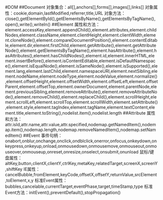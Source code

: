 #DOM
##Document
	对象集合：all[],anchors[],forms[],images[],links[]
		对象属性：cookie,domain,lastModified,referrer,title,URL
			对象方法：close(),getElementById(),getElementsByName(),getElementsByTagName(),open(),write(),writeIn()
##Element
				属性和方法：element.accessKey,element.appendChild(),element.attributes,element.childNodes,element.className,element.clientHeight,element.clientWidth,element.cloneNode(),element.compareDocumentPosition(),element.contentEditable,element.dir,element.firstChild,element.getAttribute(),element.getAttributeNode(),element.getElementsByTagName(),element.hasAttribute(),element.hasAttributes(),element.hasChildNodes(),element.id,element.innerHTML,element.insertBefore(),element.isContentEditable,element.isDefaultNamespace(),element.isEqualNode(),element.isSameNode(),element.isSupported(),element.lang,element.lastChild,element.namespaceURI,element.nextSibling,element.nodeName,element.nodeType,element.nodeValue,element.normalize(),element.offsetHeight,element.offsetWidth,element.offsetLeft,element.offsetParent,element.offsetTop,element.ownerDocument,element.parentNode,element.previousSibling,element.removeAttribute(),element.removeAttributeNode(),element.removeChild(),element.replaceChild(),element.scrollHeight,element.scrollLeft,element.scrollTop,element.scrollWidth,element.setAttribute(),element.style,element.tagIndex,element.tagName,element.textContent,element.title,element.toString(),nodelist.item(),nodelist.length
##Attribute
					属性和方法：attr.isId,attr.name,attr.value,attr.specified,nodemap.getNamedItem(),nodemap.item(),nodemap.length,nodemap.removeNamedItem(),nodemap.setNamedItem()
##Event
						事件句柄：onabort,onblur,onchange,onclick,ondblclick,onerror,onfocus,onkeydown,onkeypress,onkeyup,onload,onmousedown,onmousemove,onmouseout,onmouseover,onmouseup,onreset,onresize,onselect,onsubmit,onunload
							鼠标/键盘属性：altKey,button,clientX,clientY,ctrlKey,metaKey,relatedTarget,screenX,screenY,shiftKey
								IE属性：cancelBubble,fromElement,keyCode,offsetX,offsetY,returnValue,srcElement,toElement,x,y
									标准Event属性：bubbles,cancelable,currentTarget,eventPhase,target,timeStamp,type
										标准Event方法：initEvent(),preventDefault(),stopPropagation()
